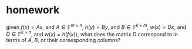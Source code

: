 # homework
given $f(x) = Ax$, and $A \in \mathbb{F}^{m\times n}$, $h(y) = By$, and $B \in \mathbb{F}^{k \times m}$, $w(x) = Dx$, and $D \in \mathbb{F}^{k \times n}$, and $w(x) = h(f(x))$, what does the matrix $D$ correspond to  in terms of $A, \ B$, or their coreesponding columns?